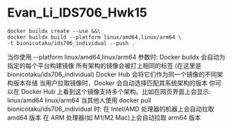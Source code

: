 # Evan_Li_IDS706_Hwk15

	docker buildx create --use &&\
	docker buildx build --platform linux/amd64,linux/arm64 \
	-t bionicotaku/ids706_individual --push .

当你使用 --platform linux/amd64,linux/arm64 参数时:
Docker buildx 会自动为指定的每个平台构建镜像
所有架构的镜像会被打上相同的标签 (在这里是 bionicotaku/ids706_individual)
Docker Hub 会将它们作为同一个镜像的不同架构版本存储
当用户拉取镜像时，Docker 会自动选择匹配其系统架构的版本
你可以在 Docker Hub 上看到这个镜像支持多个架构。比如在网页界面上会显示:
linux/amd64
linux/arm64
当其他人使用 docker pull bionicotaku/ids706_individual 时:
在 Intel/AMD 处理器的机器上会自动拉取 amd64 版本
在 ARM 处理器(如 M1/M2 Mac)上会自动拉取 arm64 版本